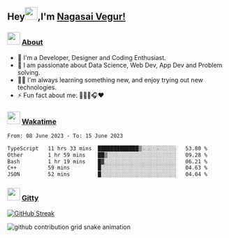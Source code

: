 ## Hey<img src="https://github.com/TheDudeThatCode/TheDudeThatCode/blob/master/Assets/Hi.gif" height="29px">,I'm [Nagasai Vegur!](https://nsvegur.me/)

### <img src="https://c.tenor.com/ftqs42Yna-oAAAAi/mochi-mochi-hello-white-mochi-mochi.gif" height="29px"> [About](https://nsvegur.me/)

- 🔭 I'm a Developer, Designer and Coding Enthusiast.
- 🎲 I am passionate about Data Science, Web Dev, App Dev and Problem solving. 
- 👨‍💻 I'm always learning something new, and enjoy trying out new technologies.
- ⚡ Fun fact about me: 👨🏻‍💻🎧♥️

### <img src="https://c.tenor.com/P5DB2iGAecsAAAAi/peach-cat.gif" height="29px"> [Wakatime](https://wakatime.com/@NSVegur)

<!--START_SECTION:waka-->

```txt
From: 08 June 2023 - To: 15 June 2023

TypeScript   11 hrs 33 mins  █████████████▒░░░░░░░░░░░   53.80 %
Other        1 hr 59 mins    ██▒░░░░░░░░░░░░░░░░░░░░░░   09.28 %
Bash         1 hr 19 mins    █▓░░░░░░░░░░░░░░░░░░░░░░░   06.21 %
C++          59 mins         █░░░░░░░░░░░░░░░░░░░░░░░░   04.63 %
JSON         52 mins         █░░░░░░░░░░░░░░░░░░░░░░░░   04.04 %
```

<!--END_SECTION:waka-->

### <img src="https://c.tenor.com/C4t3cTtNBagAAAAi/quero.gif" height="29px"> [Gitty](https://github.com/NSVEGUR?tab=repositories)

[![GitHub Streak](https://github-readme-streak-stats.herokuapp.com?user=NSVEGUR&theme=dark&hide_border=true&date_format=M%20j%5B%2C%20Y%5D&ring=57A6FF&fire=57A6FF&currStreakLabel=57A6FF&background=0F1017)]('https://github.com/NSVEGUR')

![github contribution grid snake animation](https://raw.githubusercontent.com/NSVEGUR/NSVEGUR/output/github-contribution-grid-snake.svg)

